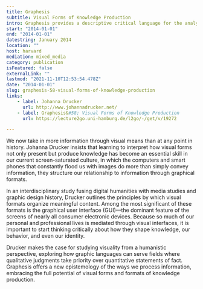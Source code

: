 ```yaml
---
title: Graphesis
subtitle: Visual Forms of Knowledge Production
intro: Graphesis provides a descriptive critical language for the analysis of graphical knowledge.
start: "2014-01-01"
end: "2014-01-01"
datestring: January 2014
location: ""
host: harvard
mediation: mixed_media
category: publication
isFeatured: false
externalLink: ""
lastmod: "2021-11-10T12:53:54.478Z"
date: "2014-01-01"
slug: graphesis-58-visual-forms-of-knowledge-production
links:
    - label: Johanna Drucker
      url: http://www.johannadrucker.net/
    - label: Graphesis&#58; Visual Forms of Knowledge Production
      url: https://lecture2go.uni-hamburg.de/l2go/-/get/v/19272

---
```

We now take in more information through visual means than at any point in history. Johanna Drucker insists that learning to interpret how visual forms not only present but produce knowledge has become an essential skill in our current screen-saturated culture, in which the computers and smart phones that constantly flood us with images do more than simply convey information, they structure our relationship to information through graphical formats. 

In an interdisciplinary study fusing digital humanities with media studies and graphic design history, Drucker outlines the principles by which visual formats organize meaningful content. Among the most significant of these formats is the graphical user interface (GUI)—the dominant feature of the screens of nearly all consumer electronic devices. Because so much of our personal and professional lives is mediated through visual interfaces, it is important to start thinking critically about how they shape knowledge, our behavior, and even our identity.

Drucker makes the case for studying visuality from a humanistic perspective, exploring how graphic languages can serve fields where qualitative judgments take priority over quantitative statements of fact. Graphesis offers a new epistemology of the ways we process information, embracing the full potential of visual forms and formats of knowledge production.